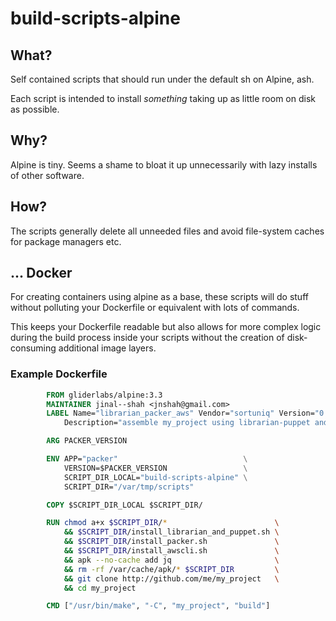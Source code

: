 # build-scripts-alpine

## What?

Self contained scripts that should run under the default sh on Alpine, ash.

Each script is intended to install _something_ taking up as little room
on disk as possible.

## Why?

Alpine is tiny. Seems a shame to bloat it up unnecessarily with lazy 
installs of other software.

## How?

The scripts generally delete all unneeded files and avoid file-system caches
for package managers etc.

## ... Docker

For creating containers using alpine as a base, these scripts
will do stuff without polluting your Dockerfile or equivalent
with lots of commands.
  
This keeps your Dockerfile readable but also allows for more complex logic during the
build process inside your scripts without the creation of disk-consuming 
additional image layers.

### Example Dockerfile

```dockerfile
        FROM gliderlabs/alpine:3.3
        MAINTAINER jinal--shah <jnshah@gmail.com>
        LABEL Name="librarian_packer_aws" Vendor="sortuniq" Version="0.0.1" \
            Description="assemble my_project using librarian-puppet and Make to packerise for aws"

        ARG PACKER_VERSION

        ENV APP="packer"                            \
            VERSION=$PACKER_VERSION                 \
            SCRIPT_DIR_LOCAL="build-scripts-alpine" \
            SCRIPT_DIR="/var/tmp/scripts"

        COPY $SCRIPT_DIR_LOCAL $SCRIPT_DIR/

        RUN chmod a+x $SCRIPT_DIR/*                        \
            && $SCRIPT_DIR/install_librarian_and_puppet.sh \
            && $SCRIPT_DIR/install_packer.sh               \
            && $SCRIPT_DIR/install_awscli.sh               \
            && apk --no-cache add jq                       \
            && rm -rf /var/cache/apk/* $SCRIPT_DIR         \
            && git clone http://github.com/me/my_project   \
            && cd my_project

        CMD ["/usr/bin/make", "-C", "my_project", "build"]
```

